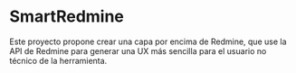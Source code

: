 # SmartRedmine
Este proyecto propone crear una capa por encima de Redmine, que use la API de Redmine para generar una UX más sencilla para el usuario no técnico de la herramienta.
